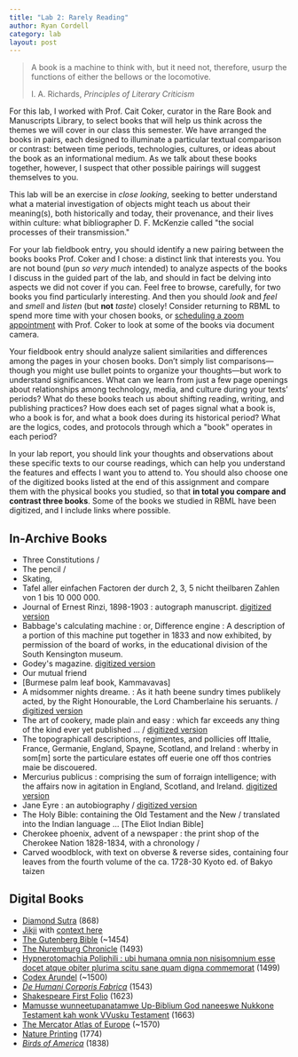 ```yaml
---
title: "Lab 2: Rarely Reading"
author: Ryan Cordell
category: lab
layout: post
---
```


> A book is a machine to think with, but it need not, therefore, usurp the functions of either the bellows or the locomotive.
>  
> I. A. Richards, *Principles of Literary Criticism*

For this lab, I worked with Prof. Cait Coker, curator in the Rare Book and Manuscripts Library, to select books that will help us think across the themes we will cover in our class this semester. We have arranged the books in pairs, each designed to illuminate a particular textual comparison or contrast: between time periods, technologies, cultures, or ideas about the book as an informational medium. As we talk about these books together, however, I suspect that other possible pairings will suggest themselves to you.

This lab will be an exercise in _close looking_, seeking to better understand what a material investigation of objects might teach us about their meaning(s), both historically and today, their provenance, and their lives within culture: what bibliographer D. F. McKenzie called "the social processes of their transmission." 

For your lab fieldbook entry, you should identify a new pairing between the books books Prof. Coker and I chose: a distinct link that interests you. You are not bound (pun *so very much* intended) to analyze aspects of the books I discuss in the guided part of the lab, and should in fact be delving into aspects we did not cover if you can. Feel free to browse, carefully, for two books you find particularly interesting. And then you should *look* and *feel* and *smell* and *listen* (but **not** *taste*) closely! Consider returning to RBML to spend more time with your chosen books, or [scheduling a zoom appointment](mailto:cait@illinois.edu) with Prof. Coker to look at some of the books via document camera.

Your fieldbook entry should analyze salient similarities and differences among the pages in your chosen books. Don’t simply list comparisons—though you might use bullet points to organize your thoughts—but work to understand significances. What can we learn from just a few page openings about relationships among technology, media, and culture during your texts’ periods? What do these books teach us about shifting reading, writing, and publishing practices? How does each set of pages signal what a book is, who a book is for, and what a book does during its historical period? What are the logics, codes, and protocols through which a "book" operates in each period?

In your lab report, you should link your thoughts and observations about these specific texts to our course readings, which can help you understand the features and effects I want you to attend to. You should also choose one of the digitized books listed at the end of this assignment and compare them with the physical books you studied, so that **in total you compare and contrast three books**. Some of the books we studied in RBML have been digitized, and I include links where possible.

## In-Archive Books

+ Three Constitutions /
+ The pencil /
+ Skating,
+ Tafel aller einfachen Factoren der durch 2, 3, 5 nicht theilbaren Zahlen von 1 bis 10 000 000.
+ Journal of Ernest Rinzi, 1898-1903 : autograph manuscript. [digitized version](https://illinoisrbml.tumblr.com/post/167454156024/ernest-rinzi-cracking-the-code-ernest-rinzi-born)
+ Babbage's calculating machine : or, Difference engine : A description of a portion of this machine put together in 1833 and now exhibited, by permission of the board of works, in the educational division of the South Kensington museum.
+ Godey's magazine. [digitized version](https://illinoisrbml.tumblr.com/post/167454156024/ernest-rinzi-cracking-the-code-ernest-rinzi-born)
+ Our mutual friend
+ [Burmese palm leaf book, Kammavavas]
+ A midsommer nights dreame. : As it hath beene sundry times publikely acted, by the Right Honourable, the Lord Chamberlaine his seruants. / [digitized version](https://archive.org/details/midsommernightsd1619shak)
+ The art of cookery, made plain and easy : which far exceeds any thing of the kind ever yet published ... / [digitized version](https://catalog.hathitrust.org/Record/102613795)
+ The topographicall descriptions, regimentes, and pollicies off Ittalie, France, Germanie, England, Spayne, Scotland, and Ireland : wherby in som[m] sorte the particulare estates off euerie one off thos contries maie be discouered.
+ Mercurius publicus : comprising the sum of forraign intelligence; with the affairs now in agitation in England, Scotland, and Ireland. [digitized version](https://archive.org/details/mercuriuspublicu00mudd)
+ Jane Eyre : an autobiography / [digitized version](https://catalog.hathitrust.org/Record/100123406)
+ The Holy Bible: containing the Old Testament and the New / translated into the Indian language ... [The Eliot Indian Bible]
+ Cherokee phoenix, advent of a newspaper : the print shop of the Cherokee Nation 1828-1834, with a chronology /
+ Carved woodblock, with text on obverse & reverse sides, containing four leaves from the fourth volume of the ca. 1728-30 Kyoto ed. of Bakyo taizen


## Digital Books

+ [Diamond Sutra](http://www.bl.uk/turning-the-pages/?id=1c92bc7e-8acc-49b3-9a27-b5ad8f44230a&amp;type=sd_planar) (868)
+ [Jikji](https://gallica.bnf.fr/ark:/12148/btv1b10527116j.r=jikji?rk=21459;2) with [context here](https://www.historyofinformation.com/detail.php?entryid=1643)
+ [The Gutenberg Bible](https://www.bl.uk/treasures/gutenberg/search.asp) (~1454)
+ [The Nuremburg Chronicle](https://cudl.lib.cam.ac.uk/view/PR-INC-00000-A-00007-00002-00888/1) (1493)
+ [Hypnerotomachia Poliphili : ubi humana omnia non nisisomnium esse docet atque obiter plurima scitu sane quam digna commemorat](http://diglib.hab.de/wdb.php?dir=inkunabeln/13-1-eth-2f) (1499)
+ [Codex Arundel](http://www.bl.uk/turning-the-pages/?id=758caef0-a664-11db-8b3a-0050c2490048&amp;type=book) (~1500)
+ [*De Humani Corporis Fabrica*](https://cudl.lib.cam.ac.uk/view/PR-CCF-00046-00036/1) (1543)
+ [Shakespeare First Folio](https://cudl.lib.cam.ac.uk/view/PR-SSS-00010-00006/1) (1623)
+ [Mamusse wunneetupanatamwe Up-Biblium God naneeswe Nukkone Testament kah wonk VVusku Testament](https://archive.org/details/mamussewunneetup00elio) (1663)
+ [The Mercator Atlas of Europe](http://www.bl.uk/turning-the-pages/?id=223c7af8-bad6-4282-a684-17bf45bd0311&amp;type=book) (~1570)
+ [Nature Printing](https://cudl.lib.cam.ac.uk/view/MS-ADD-10141/1) (1774)
+ [*Birds of America*](http://www.bl.uk/turning-the-pages/?id=6bf88002-53a1-41e2-bfc6-de66c674355a&amp;type=book) (1838)


